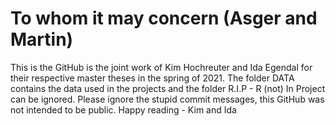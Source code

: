 # To whom it may concern (Asger and Martin)
This is the GitHub is the joint work of Kim Hochreuter and Ida Egendal for their respective master theses in the spring of 2021.
The folder DATA contains the data used in the projects and the folder R.I.P - R (not) In Project can be ignored. Please ignore the stupid commit messages, this GitHub was not intended to be public. 
Happy reading - Kim and Ida
